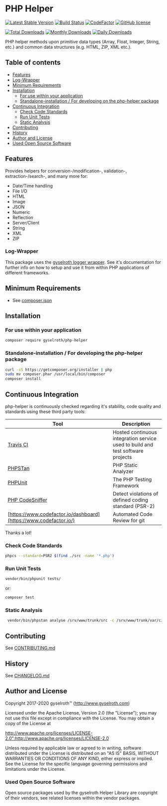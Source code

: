 PHP Helper
==========

[![Latest Stable Version](https://poser.pugx.org/gyselroth/php-helper/v)](//packagist.org/packages/gyselroth/php-helper)
[![Build Status](https://travis-ci.org/gyselroth/php-helper.svg?branch=master)](https://travis-ci.org/gyselroth/php-helper)
[![CodeFactor](https://www.codefactor.io/repository/github/gyselroth/php-helper/badge/master)](https://www.codefactor.io/repository/github/gyselroth/php-helper/overview/master)
[![GitHub license](https://img.shields.io/badge/license-apache_2.0-blue.svg)](https://raw.githubusercontent.com/gyselroth/php-helper/master/LICENSE)


[![Total Downloads](https://poser.pugx.org/gyselroth/php-helper/downloads)](//packagist.org/packages/gyselroth/php-helper)
[![Monthly Downloads](https://poser.pugx.org/gyselroth/php-helper/d/monthly)](//packagist.org/packages/gyselroth/php-helper)
[![Daily Downloads](https://poser.pugx.org/gyselroth/php-helper/d/daily)](//packagist.org/packages/gyselroth/php-helper)

PHP helper methods upon primitive data types (Array, Float, Integer, String, etc.) 
and common data structures (e.g. HTML, ZIP, XML etc.).


## Table of contents

* [Features](#features)
* [Log-Wrapper](#log-wrapper)
* [Minimum Requirements](#minimum-requirements)
* [Installation](#installation)
  * [For use within your application](#for-use-within-your-application)
  * [Standalone-installation / For developing on the php-helper package](#standalone-installation--for-developing-the-php-helper-package)
* [Continuous Integration](#continuous-integration)
  + [Check Code Standards](#check-code-standards)
  + [Run Unit Tests](#run-unit-tests)
  + [Static Analysis](#static-analysis)
* [Contributing](#contributing)
* [History](#history)
* [Author and License](#author-and-license)
* [Used Open Source Software](#used-open-source-software)


Features
--------

Provides helpers for conversion-/modification-, validation-, extraction-/search-, and many more for:

* Date/Time handling
* File I/O
* HTML
* Image
* JSON
* Numeric
* Reflection
* Server/Client 
* String
* XML
* ZIP


### Log-Wrapper

This package uses the [gyselroth logger wrapper](https://github.com/gyselroth/php-helper-log).
See it's documentation for further info on how to setup and use it from within PHP applications of different
frameworks.


Minimum Requirements
--------------------

* See [composer.json](https://github.com/gyselroth/php-helper/blob/master/composer.json)


Installation
------------

### For use within your application

```sh
composer require gyselroth/php-helper
```


### Standalone-installation / For developing the php-helper package

```sh
curl -sS https://getcomposer.org/installer | php
sudo mv composer.phar /usr/local/bin/composer
composer install
```

Continuous Integration
------------------------

php-helper is continuously checked regarding it's stability, code quality and standards using these third party tools:

| Tool                                                              | Description                                                                    |
| ----------------------------------------------------------------- | ------------------------------------------------------------------------------ |
| [Travis CI](https://travis-ci.org/)                               | Hosted continuous integration service used to build and test software projects |
| [PHPSTan](https://phpstan.org/)                                   | PHP Static Analyzer                                                            |
| [PHPUnit](https://phpunit.de/)                                    | The PHP Testing Framework                                                      |
| [PHP CodeSniffer](https://github.com/squizlabs/PHP_CodeSniffer)   | Detect violations of defined coding standard (PSR-2)                           |
| [https://www.codefactor.io/dashboard](https://www.codefactor.io/) | Automated Code Review for git                                                  |

Thanks a lot!


### Check Code Standards

```sh
phpcs --standard=PSR2 $(find ./src -name '*.php')
```

### Run Unit Tests

```sh
vendor/bin/phpunit tests/
```

or:   
```sh
composer test
```


### Static Analysis

```sh
 vendor/bin/phpstan analyse /srv/www/trunk/src -c /srv/www/trunk/var/ci/phpstan/phpstan.neon
```


Contributing
------------

See [CONTRIBUTING.md](https://github.com/gyselroth/php-helper/blob/master/CONTRIBUTING.md)


History
-------

See [CHANGELOG.md](https://github.com/gyselroth/php-helper/blob/master/CHANGELOG.md)


Author and License
------------------

Copyright 2017-2020 gyselroth™ (http://www.gyselroth.com)

Licensed under the Apache License, Version 2.0 (the "License");
you may not use this file except in compliance with the License.
You may obtain a copy of the License at

http://www.apache.org/licenses/LICENSE-2.0":http://www.apache.org/licenses/LICENSE-2.0

Unless required by applicable law or agreed to in writing, software
distributed under the License is distributed on an "AS IS" BASIS,
WITHOUT WARRANTIES OR CONDITIONS OF ANY KIND, either express or implied.
See the License for the specific language governing permissions and
limitations under the License. 


### Used Open Source Software

Open source packages used by the gyselroth Helper Library are copyright of their vendors, see related licenses within
the vendor packages.
